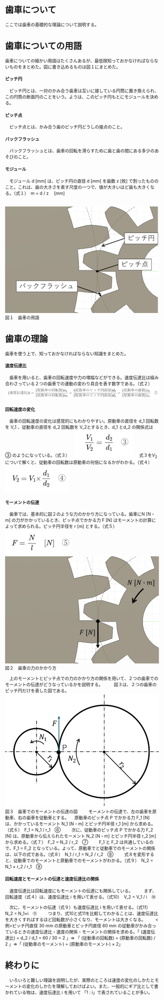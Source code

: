 # 歯車について
ここでは歯車の基礎的な理論について説明する。
# 歯車についての用語
歯車についての細かい用語はたくさんあるが、最低限知っておかなければならないものをまとめた。図に書き込めるものは図１にまとめた。

#### ピッチ円
　ピッチ円とは、一対のかみ合う歯車は互いに接している円筒に置き換えられ、この円筒の断面円のことをいう。ようは、このピッチ円もとにモジュールを決める。
#### ピッチ点
　ピッチ点とは、かみ合う歯のピッチ円どうしの接点のこと。
#### バックフラッシュ
　バックフラッシュとは、歯車の回転を滑らすために歯と歯の間にある多少のあそびのこと。
#### モジュール
　モジュール d [mm] は、ピッチ円の直径 d [mm] を歯数 z [枚] で割ったもののこと。これは、歯の大きさを表す尺度の一つで、値が大きいほど歯も大きくなる。（式１）　m = d / z 　[mm]

　![歯車の用語](gear-model-for-explanation.jpg)
　図１　歯車の用語

# 歯車の理論
歯車を使う上で、知っておかなければならない知識をまとめた。
#### 速度伝達比
　歯車を用いると、歯車の回転速度や力の増幅などができる。速度伝達比は組み合わさっている２つの歯車での運動の変わり具合を表す数字である。（式２）
　![式２](gears-second-function.jpg)
#### 回転速度の変化
　歯車の回転速度の変化は感覚的にもわかりやすい。原動車の直径を d_1 回転数を V_1 、従動車の直径を d_2 回転数を V_2とするとき、d_1 とd_2 の関係式は ③ のようになっている。（式３）
　![式３](gears-third-function.jpg)
　式３を$V_2$ について解くと、従動車の回転数は原動車の何倍になるかがわかる。（式４）
　![式４](gears-fourth-function.jpg)
#### モーメントの伝達
　歯車では、基本的に図２のような力のかかり方になっている。歯車にN [N・m] の力がかかっているとき、ピッチ点でかかる力 F [N] はモーメントの計算によって求められる。ピッチ円半径を r [m] とする。（式５）
　![式５](gears-fifth-function.jpg)
　![歯車の力のかかり方](force-on-gear.jpg)
　図２　歯車の力のかかり方

　上のモーメントとピッチ点での力のかかり方の関係を用いて、２つの歯車でのモーメントの伝達がどうなっているかを説明する。
　
　図３は、２つの歯車のピッチ円だけを表した図である。
　![力の伝達の図](picture-of-force-transfer.jpg)
　図３　歯車でのモーメントの伝達の図
　
　モーメントの伝達で、左の歯車を原動車、右の歯車を従動車とする。
　原動車のピッチ点 P でかかる力 F_1 [N] は、かかっているモーメント N_1 [N・m] とピッチ円半径 r_1 [m] から求める。（式６）　F_1 = N_1 / r_1　⑥
　
　次に、従動車のピッチ点 P でかかる力 F_2 [N] は、原動車から伝えられたモーメント N_2 [N・m] とピッチ円半径 r_2 [m] から求める。（式７）　F_2 = N_2 / r_2　⑦
　
　F_1 と F_2 は共通しているので、F_1 = F_2 となっている。よって、原動車でと従動車でのモーメントの関係は、以下の式である。（式８）　N_1 / r_1 = N_2 / r_2　⑧
　
　式８を変形すると、従動車でのモーメントと原動車でのモーメントがわかる。（式９）　N_2 = N_1 × r_2 / r_1　⑨
　　
#### 回転速度とモーメントの伝達と速度伝達比の関係
　速度伝達比は回転速度にもモーメントの伝達にも関係している。
　
　まず、回転速度（式４）は、速度伝達比 i を用いて表せる。（式10）　V_2 = V_1 / i　⑩

　次に、モーメントの伝達（式９）も速度伝達比 i を用いて表せる。（式11）　N_2 = N_1×i　⑪
　
　つまり、式10と式11を比較してわかることは、速度伝達比を大きくすればするほど回転数が小さくなり、モーメントは大きくなる。
　　<例>ピッチ円直径 30 mm の原動車とピッチ円直径 60 mm の従動車がかみ合っているときの速度伝達比・速度の関係・モーメントの関係を求める。「 (速度伝達比) = d_2 / d_1 = 60 / 30 = 2 」=> 「 (従動車の回転数) = (原動車の回転数) / 2 」=>「 (従動車のモーメント) = (原動車のモーメント) × 2」
# 終わりに
　いろいろと難しい理論を説明したが、実際のところは速度の変化のしかたとモーメントの変化のしかたを理解しておけばよい。また、一般的にギア比として書かれている物は、速度伝達比 i を用いて 「1 : i」で表されていることが多い。